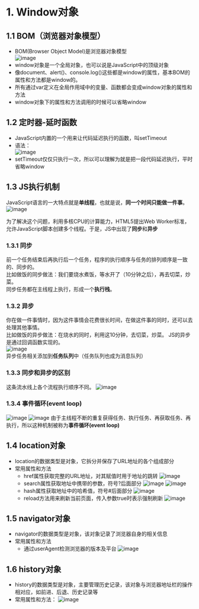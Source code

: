 # 1. Window对象

## 1.1 BOM（浏览器对象模型）
 - BOM(Browser Object Model)是浏览器对象模型  
![image](https://github.com/Happy-jianghui/Frontend-Learning/assets/98568967/c706f1e7-3f1d-4665-8bd7-a497bd63d4ca)
 - window对象是一个全局对象，也可以说是JavaScript中的顶级对象
 - 像document、alert()、console.log()这些都是window的属性，基本BOM的属性和方法都是window的。
 - 所有通过var定义在全局作用域中的变量、函数都会变成window对象的属性和方法
 - window对象下的属性和方法调用的时候可以省略window

## 1.2 定时器-延时函数
 - JavaScript内置的一个用来让代码延迟执行的函数，叫setTimeout
 - 语法：  
![image](https://github.com/Happy-jianghui/Frontend-Learning/assets/98568967/3dd8d4f0-4864-4a63-a7a6-91c1f98cd750)
 - setTimeout仅仅只执行一次，所以可以理解为就是把一段代码延迟执行，平时省略window

## 1.3 JS执行机制
JavaScript语言的一大特点就是**单线程**，也就是说，**同一个时间只能做一件事**。
![image](https://github.com/Happy-jianghui/Frontend-Learning/assets/98568967/83e8f920-c65d-4112-b3a4-d7bc7ec9c553)

为了解决这个问题，利用多核CPU的计算能力，HTML5提出Web Worker标准，允许JavaScript脚本创建多个线程。于是，JS中出现了**同步**和**异步**

### 1.3.1 同步
前一个任务结束后再执行后一个任务，程序的执行顺序与任务的排列顺序是一致的、同步的。  
比如做饭的同步做法：我们要烧水煮饭，等水开了（10分钟之后），再去切菜，炒菜。  
同步任务都在主线程上执行，形成一个**执行栈**。

### 1.3.2 异步
你在做一件事情时，因为这件事情会花费很长时间，在做这件事的同时，还可以去处理其他事情。  
比如做饭的异步做法：在烧水的同时，利用这10分钟，去切菜，炒菜。 
JS的异步是通过回调函数实现的。  
![image](https://github.com/Happy-jianghui/Frontend-Learning/assets/98568967/c2dea049-b244-4ef6-8b62-92946def7cda)  
异步任务相关添加到**任务队列**中（任务队列也成为消息队列）

### 1.3.3 同步和异步的区别
这条流水线上各个流程执行顺序不同。
![image](https://github.com/Happy-jianghui/Frontend-Learning/assets/98568967/af2d324f-e2b1-4641-8910-48b54b0aeac1)

### 1.3.4 事件循环(event loop)
![image](https://github.com/Happy-jianghui/Frontend-Learning/assets/98568967/2f32640b-9c84-4d7e-b6b3-37e2c0dfa2be)
![image](https://github.com/Happy-jianghui/Frontend-Learning/assets/98568967/e65f5b20-89f6-4dc9-bd64-34316a20ff7e)
由于主线程不断的重复获得任务、执行任务、再获取任务、再执行，所以这种机制被称为**事件循环(event loop)**


## 1.4 location对象
 - location的数据类型是对象，它拆分并保存了URL地址的各个组成部分
 - 常用属性和方法
    - href属性获取完整的URL地址，对其赋值时用于地址的跳转
    ![image](https://github.com/Happy-jianghui/Frontend-Learning/assets/98568967/d9d17200-321f-42b2-a3bb-ea91858c2053)
    - search属性获取地址中携带的参数，符号?后面部分
    ![image](https://github.com/Happy-jianghui/Frontend-Learning/assets/98568967/4d28505b-5584-46de-828a-6070b666aeb9)
    ![image](https://github.com/Happy-jianghui/Frontend-Learning/assets/98568967/fd94c686-b466-478d-8eb6-458f79ed9359)
    - hash属性获取地址中的哈希值，符号#后面部分
    ![image](https://github.com/Happy-jianghui/Frontend-Learning/assets/98568967/d0fe594a-c0b7-40ba-bffe-fb194513c46e)
    - reload方法用来刷新当前页面，传入参数true时表示强制刷新
    ![image](https://github.com/Happy-jianghui/Frontend-Learning/assets/98568967/3e432fe9-b988-413a-8331-89055c4055a4)

## 1.5 navigator对象
 - navigator的数据类型是对象，该对象记录了浏览器自身的相关信息
 - 常用属性和方法
   - 通过userAgent检测浏览器的版本及平台
   ![image](https://github.com/Happy-jianghui/Frontend-Learning/assets/98568967/b837c9e5-746c-48cd-b147-13b878f1b419)

## 1.6 history对象
 - history的数据类型是对象，主要管理历史记录，该对象与浏览器地址栏的操作相对应，如前进、后退、历史记录等
 - 常用属性和方法：
 ![image](https://github.com/Happy-jianghui/Frontend-Learning/assets/98568967/4f3d1d3c-0a0f-46d0-b59e-b997bae0a958)














